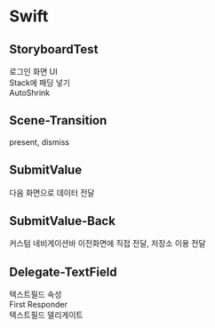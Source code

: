 # Swift

## StoryboardTest

로그인 화면 UI  
Stack에 패딩 넣기  
AutoShrink

## Scene-Transition

present, dismiss

## SubmitValue

다음 화면으로 데이터 전달

## SubmitValue-Back

커스텀 네비게이션바
이전화면에 직접 전달, 저장소 이용 전달

## Delegate-TextField

텍스트필드 속성  
First Responder  
텍스트필드 델리게이트

